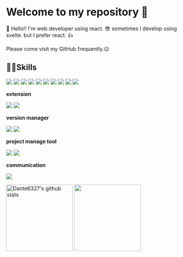 # Welcome to my repository 👋

🙌 Hello!!
I'm web developer using react. 😎
sometimes I develop using svelte. but I prefer react. 👍


Please come visit my GitHub frequently.😉

## 🐱‍🐉Skills

<img src="https://img.shields.io/badge/html5-E34F26?style=flat-square&logo=html5&logoColor=white"/> <img src="https://img.shields.io/badge/css3-1572B6?style=flat-square&logo=css3&logoColor=white"/> <img src="https://img.shields.io/badge/tailwindcss-06B6D4?style=flat-square&logo=tailwindcss&logoColor=white"/> <img src="https://img.shields.io/badge/sass-CC6699?style=flat-square&logo=sass&logoColor=white"/> <img src="https://img.shields.io/badge/styledcomponents-DB7093?style=flat-square&logo=styledcomponents&logoColor=white"/> <img src="https://img.shields.io/badge/javascript-F7DF1E?style=flat-square&logo=javascript&logoColor=white"/> 
<img src="https://img.shields.io/badge/React-61DAFB?style=flat-square&logo=react&logoColor=white"/> <img src="https://img.shields.io/badge/reactrouter-CA4245?style=flat-square&logo=reactrouter&logoColor=white"/> <img src="https://img.shields.io/badge/redux-764ABC?style=flat-square&logo=redux&logoColor=white"/> <img src="https://img.shields.io/badge/svelte-FF3E00?style=flat-square&logo=svelte&logoColor=white"/>

**extension**

<img src="https://img.shields.io/badge/prettier-F7B93E?style=flat-square&logo=prettier&logoColor=white"/> <img src="https://img.shields.io/badge/eslint-4B32C3?style=flat-square&logo=eslint&logoColor=white"/>

**version manager**

<img src="https://img.shields.io/badge/git-F05032?style=flat-square&logo=git&logoColor=white"/> <img src="https://img.shields.io/badge/github-181717?style=flat-square&logo=github&logoColor=white"/>

**project manage tool**

<img src="https://img.shields.io/badge/trello-0052CC?style=flat-square&logo=trello&logoColor=white"/> <img src="https://img.shields.io/badge/notion-000000?style=flat-square&logo=notion&logoColor=white"/>

**communication**

<img src="https://img.shields.io/badge/slack-4A154B?style=flat-square&logo=slack&logoColor=white"/>

<a href="https://github.com/Dante6327"><img align="center" style="height:180px" src="https://github-readme-stats.vercel.app/api?username=Dante6327&theme=slateorange&show_icons=true&include_all_commits=true&hide_border=true" alt="Dante6327's github stats" /></a>
<a href="https://github.com/Dante6327"><img align="center" style="height:180px" src="https://github-readme-stats.vercel.app/api/top-langs/?username=Dante6327&layout=compact&hide_border=true&theme=slateorange" /></a>

<!--
**Dante6327/Dante6327** is a ✨ _special_ ✨ repository because its `README.md` (this file) appears on your GitHub profile.

Here are some ideas to get you started:

- 🔭 I’m currently working on ...
- 🌱 I’m currently learning ...
- 👯 I’m looking to collaborate on ...
- 🤔 I’m looking for help with ...
- 💬 Ask me about ...
- 📫 How to reach me: ...
- 😄 Pronouns: ...
- ⚡ Fun fact: ...
-->
